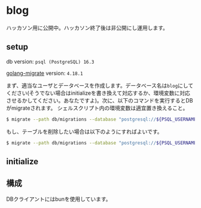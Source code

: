 # blog

ハッカソン用に公開中。ハッカソン終了後は非公開にし運用します。

## setup

db version: `psql (PostgreSQL) 16.3`

[golang-migrate](https://github.com/golang-migrate/migrate) version: `4.18.1`

まず、適当なユーザとデータベースを作成します。データベース名は`blog`にしてください(そうでない場合はinitializeを書き換えて対応するか、環境変数に対応させるかしてください。あなたですよ)。次に、以下のコマンドを実行するとDBがmigrateされます。
シェルスクリプト内の環境変数は適宜置き換えること。
```bash
$ migrate --path db/migrations --database "postgresql://${PSQL_USERNAME}:${PSQL_PASSWORD}@localhost:5432/${db_name}?sslmode=disable" -verbose up 
```

もし、テーブルを削除したい場合は以下のようにすればよいです。
```bash
$ migrate --path db/migrations --database "postgresql://${PSQL_USERNAME}:${PSQL_PASSWORD}@localhost:5432/${db_name}?sslmode=disable" -verbose down 
```

## initialize

## 構成
DBクライアントにはbunを使用しています。